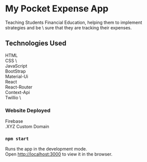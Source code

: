 # My Pocket Expense App
Teaching Students Financial Education, helping them to implement strategies and be \ sure that they are tracking their expenses.


## Technologies Used
HTML \
CSS \  
JavaScript \
BootStrap \
Material-Ui \
React \
React-Router \
Context-Api \
Twillio  \

### Website Deployed
Firebase \
.XYZ Custom Domain


### `npm start`
Runs the app in the development mode.\
Open [http://localhost:3000](http://localhost:3000) to view it in the browser.

